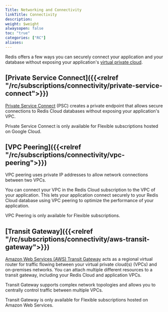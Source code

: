 ```yaml
---
Title: Networking and Connectivity
linkTitle: Connectivity
description: 
weight: $weight
alwaysopen: false
toc: "true"
categories: ["RC"]
aliases: 
---
```


Redis offers a few ways you can securely connect your application and your database without exposing your application's [virtual private cloud](https://en.wikipedia.org/wiki/Virtual_private_cloud).

## [Private Service Connect]({{<relref "/rc/subscriptions/connectivity/private-service-connect">}})

[Private Service Connect](https://cloud.google.com/vpc/docs/private-service-connect) (PSC) creates a private endpoint that allows secure connections to Redis Cloud databases without exposing your application's VPC.

Private Service Connect is only available for Flexible subscriptions hosted on Google Cloud.

## [VPC Peering]({{<relref "/rc/subscriptions/connectivity/vpc-peering">}})

VPC peering uses private IP addresses to allow network connections between two VPCs.

You can connect your VPC in the Redis Cloud subscription to the VPC of your application. This lets your application connect securely to your Redis Cloud database using VPC peering to optimize the performance of your application.

VPC Peering is only available for Flexible subscriptions.
## [Transit Gateway]({{<relref "/rc/subscriptions/connectivity/aws-transit-gateway">}})

[Amazon Web Services (AWS) Transit Gateway](https://docs.aws.amazon.com/vpc/latest/tgw/how-transit-gateways-work.html) acts as a regional virtual router for traffic flowing between your virtual private cloud(s) (VPCs) and on-premises networks. You can attach multiple different resources to a transit gateway, including your Redis Cloud and application VPCs.

Transit Gateway supports complex network topologies and allows you to centrally control traffic between multiple VPCs. 

Transit Gateway is only available for Flexible subscriptions hosted on Amazon Web Services.

